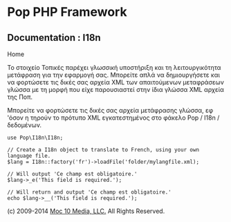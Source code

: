 Pop PHP Framework
=================

Documentation : I18n
----------------------

Home

Το στοιχείο Τοπικές παρέχει γλωσσική υποστήριξη και τη λειτουργικότητα
μετάφραση για την εφαρμογή σας. Μπορείτε απλά να δημιουργήσετε και να
φορτώσετε τις δικές σας αρχεία XML των απαιτούμενων μεταφράσεων γλώσσα
με τη μορφή που είχε παρουσιαστεί στην ίδια γλώσσα XML αρχεία της Ποπ.

Μπορείτε να φορτώσετε τις δικές σας αρχεία μετάφρασης γλώσσα, εφ 'όσον η
τηρούν το πρότυπο XML εγκατεστημένος στο φάκελο Pop / I18n /
δεδομένων.

    use Pop\I18n\I18n;

    // Create a I18n object to translate to French, using your own language file.
    $lang = I18n::factory('fr')->loadFile('folder/mylangfile.xml);

    // Will output 'Ce champ est obligatoire.'
    $lang->_e('This field is required.');

    // Will return and output 'Ce champ est obligatoire.'
    echo $lang->__('This field is required.');

\(c) 2009-2014 [Moc 10 Media, LLC.](http://www.moc10media.com) All
Rights Reserved.
